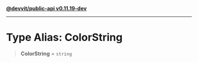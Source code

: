 [**@devvit/public-api v0.11.19-dev**](../../../../../../README.md)

---

# Type Alias: ColorString

> **ColorString** = `string`
